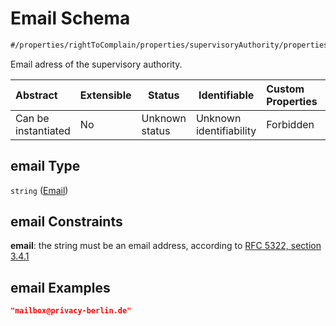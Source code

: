 # Email Schema

```txt
#/properties/rightToComplain/properties/supervisoryAuthority/properties/email#/properties/rightToComplain/properties/supervisoryAuthority/properties/email
```

Email adress of the supervisory authority.


| Abstract            | Extensible | Status         | Identifiable            | Custom Properties | Additional Properties | Access Restrictions | Defined In                                                           |
| :------------------ | ---------- | -------------- | ----------------------- | :---------------- | --------------------- | ------------------- | -------------------------------------------------------------------- |
| Can be instantiated | No         | Unknown status | Unknown identifiability | Forbidden         | Allowed               | none                | [tilt-schema.json\*](../out/tilt-schema.json "open original schema") |

## email Type

`string` ([Email](tilt-schema-properties-righttocomplain-properties-supervisoryauthority-properties-email.md))

## email Constraints

**email**: the string must be an email address, according to [RFC 5322, section 3.4.1](https://tools.ietf.org/html/rfc5322 "check the specification")

## email Examples

```json
"mailbox@privacy-berlin.de"
```
